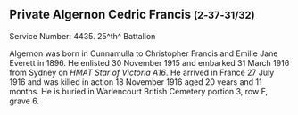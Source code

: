 ## Private Algernon Cedric Francis <small>(2‑37‑31/32)</small>

Service Number: 4435. 25^th^ Battalion 

Algernon was born in Cunnamulla to Christopher Francis and Emilie Jane Everett in 1896. He enlisted 30 November 1915 and embarked 31 March 1916 from Sydney on *HMAT Star of Victoria A16*. He arrived in France 27 July 1916 and was killed in action 18 November 1916 aged 20 years and 11 months. He is buried in Warlencourt British Cemetery portion 3, row F, grave 6.
